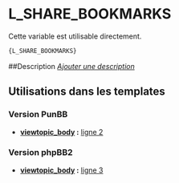 # L_SHARE_BOOKMARKS


Cette variable est utilisable directement.

```html
{L_SHARE_BOOKMARKS}
```

##Description
[*Ajouter une description*](https://fa-tvars.appspot.com/var/L_SHARE_BOOKMARKS)

## Utilisations dans les templates

### Version PunBB

* __[viewtopic_body](../tpl/var/punbb/viewtopic_body.md#readme) :__ [ligne 2](../tpl/src/punbb/viewtopic_body.tpl#L2)

### Version phpBB2

* __[viewtopic_body](../tpl/var/subsilver/viewtopic_body.md#readme) :__ [ligne 3](../tpl/src/subsilver/viewtopic_body.tpl#L3)